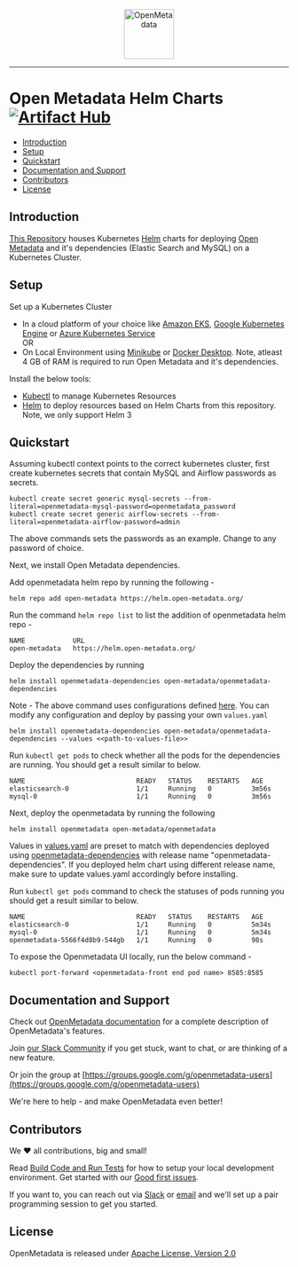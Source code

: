 <div align="center">
  <img src="https://i.imgur.com/5VumwFS.png" align="center" alt="OpenMetadata" height="90"/>
  <hr />
</div>

# Open Metadata Helm Charts [![Artifact Hub](https://img.shields.io/endpoint?url=https://artifacthub.io/badge/repository/open-metadata)](https://artifacthub.io/packages/search?repo=open-metadata)

- [Introduction](#introduction)
- [Setup](#setup)
- [Quickstart](#quickstart)
- [Documentation and Support](#documentation-and-support)
- [Contributors](#contributors)
- [License](#license)

## Introduction


[This Repository](https://github.com/open-metadata/openmetadata-helm-charts) houses Kubernetes [Helm](https://helm.sh) charts for deploying [Open Metadata](https://github.com/open-metadata/OpenMetadata) and it's dependencies (Elastic Search and MySQL) on a Kubernetes Cluster.

## Setup


Set up a Kubernetes Cluster
- In a cloud platform of your choice like [Amazon EKS](https://aws.amazon.com/eks/), [Google Kubernetes Engine](https://cloud.google.com/kubernetes-engine) or [Azure Kubernetes Service](https://azure.microsoft.com/en-in/services/kubernetes-service/#overview)
<br />OR<br />
- On Local Environment using [Minikube](https://minikube.sigs.k8s.io/docs) or [Docker Desktop](https://www.docker.com/products/docker-desktop). Note, atleast 4 GB of RAM is required to run Open Metadata and it's dependencies.

Install the below tools:
- [Kubectl](https://kubernetes.io/docs/tasks/tools/) to manage Kubernetes Resources
- [Helm](https://helm.sh) to deploy resources based on Helm Charts from this repository. Note, we only support Helm 3

## Quickstart

Assuming kubectl context points to the correct kubernetes cluster, first create kubernetes secrets that contain MySQL and Airflow passwords as secrets.

```
kubectl create secret generic mysql-secrets --from-literal=openmetadata-mysql-password=openmetadata_password
kubectl create secret generic airflow-secrets --from-literal=openmetadata-airflow-password=admin
```

The above commands sets the passwords as an example. Change to any password of choice.

Next, we install Open Metadata dependencies.

Add openmetadata helm repo by running the following - 

```
helm repo add open-metadata https://helm.open-metadata.org/
```
Run the command `helm repo list` to list the addition of openmetadata helm repo -

```
NAME        	URL                            
open-metadata	https://helm.open-metadata.org/
```

Deploy the dependencies by running

```
helm install openmetadata-dependencies open-metadata/openmetadata-dependencies
```

Note - The above command uses configurations defined [here](charts/deps/values.yaml). You can modify any configuration and deploy by passing your own `values.yaml`

```
helm install openmetadata-dependencies open-metadata/openmetadata-dependencies --values <<path-to-values-file>>
```

Run `kubectl get pods` to check whether all the pods for the dependencies are running. You should get a result similar to below.

```
NAME                            READY   STATUS    RESTARTS   AGE
elasticsearch-0                 1/1     Running   0          3m56s
mysql-0                         1/1     Running   0          3m56s
```

Next, deploy the openmetadata by running the following

```
helm install openmetadata open-metadata/openmetadata
```

Values in [values.yaml](charts/openmetadata/values.yaml) are preset to match with dependencies deployed using [openmetadata-dependencies](charts/deps) with release name "openmetadata-dependencies". If you deployed helm chart using different release name, make sure to update values.yaml accordingly before installing.

Run `kubectl get pods` command to check the statuses of pods running you should get a result similar to below.

```
NAME                            READY   STATUS    RESTARTS   AGE
elasticsearch-0                 1/1     Running   0          5m34s
mysql-0                         1/1     Running   0          5m34s
openmetadata-5566f4d8b9-544gb   1/1     Running   0          98s
```

To expose the Openmetadata UI locally, run the below command -

```
kubectl port-forward <openmetadata-front end pod name> 8585:8585
```

## Documentation and Support

Check out [OpenMetadata documentation](https://docs.open-metadata.org/) for a complete description of OpenMetadata's features.

Join [our Slack Community](https://slack.open-metadata.org/) if you get stuck, want to chat, or are thinking of a new feature.

Or join the group at [https://groups.google.com/g/openmetadata-users](https://groups.google.com/g/openmetadata-users)

We're here to help - and make OpenMetadata even better!

## Contributors

We ❤️ all contributions, big and small!

Read [Build Code and Run Tests](https://docs.open-metadata.org/open-source-community/developer/build-code-run-tests) for how to setup your local development environment. Get started with our [Good first issues](https://github.com/open-metadata/OpenMetadata/issues?q=is%3Aissue+is%3Aopen+label%3A%22good+first+issue%22).

If you want to, you can reach out via [Slack](https://openmetadata.slack.com/join/shared_invite/zt-wksh1bww-iQGk45NTw6Tp4Q9UZd6QOw#/shared-invite/email) or [email](mailto:dev@open-metadata.org) and we'll set up a pair programming session to get you started.

## License

OpenMetadata is released under [Apache License, Version 2.0](http://www.apache.org/licenses/LICENSE-2.0)
